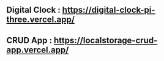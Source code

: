 ## Digital Clock : https://digital-clock-pi-three.vercel.app/

## CRUD App : https://localstorage-crud-app.vercel.app/
